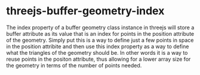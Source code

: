 # threejs-buffer-geometry-index

The index property of a buffer geometry class instance in threejs will store a buffer attribute as its value that is an index for points in the position attribute of the geometry. Simply put this is a way to define just a few points in space in the position attribite and then  use this index property as a way to define what the triangles of the geometry should be. In other words it is a way to reuse points in the positon attribute, thus allowing for a lower array size for the geometry in terms of the number of points needed.
